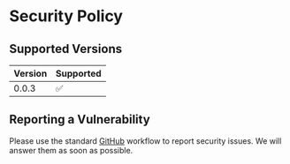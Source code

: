 # Security Policy

## Supported Versions

| Version | Supported          |
| ------- | ------------------ |
| 0.0.3   | :white_check_mark: |

## Reporting a Vulnerability

Please use the standard [GitHub](https://docs.github.com/en/code-security/security-advisories/guidance-on-reporting-and-writing/privately-reporting-a-security-vulnerability)
workflow to report security issues. We will answer them as soon as possible.
